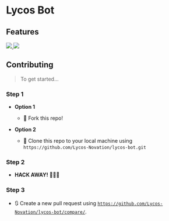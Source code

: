 # Lycos Bot

## Features

<a href="https://nodejs.org/">
    <image src="https://img.shields.io/badge/node--js-v10.16.0-brightgreen.svg?logo=node.js&longCache=true&style=flat-square">
</a>
<a href="https://discord.gg/KWjptxF">
    <image src="https://img.shields.io/discord/627946609896062986?label=Discord&style=flat-square">
</a>

## Contributing

> To get started...

### Step 1

- **Option 1**
    - 🍴 Fork this repo!

- **Option 2**
    - 👯 Clone this repo to your local machine using `https://github.com/Lycos-Novation/lycos-bot.git`

### Step 2

- **HACK AWAY!** 🔨🔨🔨

### Step 3

- 🔃 Create a new pull request using <a href="https://github.com/Lycos-Novation/lycos-bot/compare/" target="_blank">`https://github.com/Lycos-Novation/lycos-bot/compare/`</a>.
